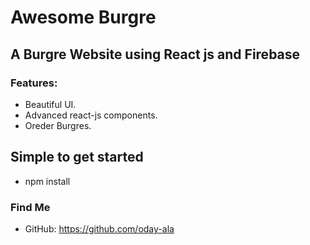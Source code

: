 # Awesome Burgre

## A Burgre Website using React js and Firebase

### Features:

- Beautiful UI.
- Advanced react-js components.
- Oreder Burgres.

## Simple to get started

- npm install

### Find Me

- GitHub: https://github.com/oday-ala

